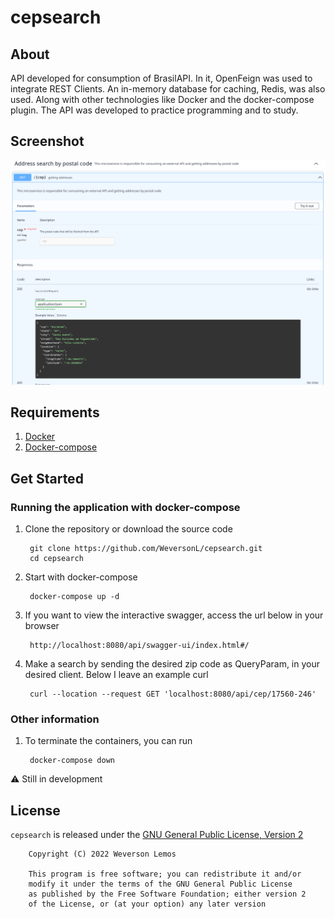 # cepsearch

## About

API developed for consumption of BrasilAPI. In it, OpenFeign was used to integrate REST Clients. An in-memory database
for caching, Redis, was also used. Along with other technologies like Docker and the docker-compose plugin. The API was
developed to practice programming and to study.

## Screenshot

![request_screenshot](assets/image.png)

## Requirements

1. [Docker](https://docs.docker.com/engine/install/)
2. [Docker-compose](https://docs.docker.com/compose/)

## Get Started

### Running the application with docker-compose

1. Clone the repository or download the source code

        git clone https://github.com/WeversonL/cepsearch.git
        cd cepsearch

2. Start with docker-compose

        docker-compose up -d

3. If you want to view the interactive swagger, access the url below in your browser

        http://localhost:8080/api/swagger-ui/index.html#/

4. Make a search by sending the desired zip code as QueryParam, in your desired client. Below I leave an example curl

        curl --location --request GET 'localhost:8080/api/cep/17560-246'

### Other information

1. To terminate the containers, you can run

        docker-compose down

⚠️ Still in development

## License

`cepsearch` is released under the [GNU General Public License, Version 2](LICENSE)

        Copyright (C) 2022 Weverson Lemos

        This program is free software; you can redistribute it and/or
        modify it under the terms of the GNU General Public License
        as published by the Free Software Foundation; either version 2
        of the License, or (at your option) any later version
